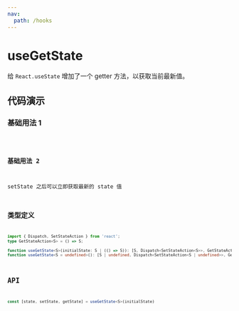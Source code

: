 ```yaml
---
nav:
  path: /hooks
---
```


# useGetState

给 `React.useState` 增加了一个 getter 方法，以获取当前最新值。

## 代码演示

### 基础用法 1

<code src="./demo/demo1.tsx" />

### 基础用法 2

setState 之后可以立即获取最新的 state 值
<code src="./demo/demo2.tsx" />

## 类型定义

```typescript
import { Dispatch, SetStateAction } from 'react';
type GetStateAction<S> = () => S;

function useGetState<S>(initialState: S | (() => S)): [S, Dispatch<SetStateAction<S>>, GetStateAction<S>];
function useGetState<S = undefined>(): [S | undefined, Dispatch<SetStateAction<S | undefined>>, GetStateAction<S | undefined>];
```

## API

```typescript
const [state, setState, getState] = useGetState<S>(initialState)
```
